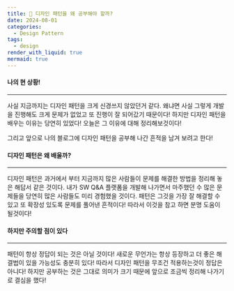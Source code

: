 ```yaml
---
title: 🐰 디자인 패턴을 왜 공부해야 할까?
date: 2024-08-01
categories:
  - Design Pattern
tags:
  - design
render_with_liquid: true
mermaid: true
---
```

#### 나의 현 상황!
---
사실 지금까지는 디자인 패턴을 크게 신경쓰지 않았던거 같다. 왜냐면 사실 그렇게 개발을 진행해도 크게 문제가 없었고 또 진행이 잘 되어갔기 때문이다! 하지만 디자인 패턴을 배우는 이유는 당연히 있었다! 오늘은 그 이유에 대해 정리해보것이다!

그리고 앞으로 나의 블로그에 디자인 패턴을 공부해 나간 흔적을 남겨 보려고 한다!

#### 디자인 패턴은 왜 배울까?
---
디자인 패턴은 과거에서 부터 지금까지 많은 사람들이 문제를 해결한 방법을 정리해 놓은 해답서 같은 것이다.
내가 SW Q&A 플랫폼을 개발해 나가면서 마주했던 수 많은 문제들을 당연히 많은 사람들도 미리 경험했을 것이다. 패턴은 그것을 가장 잘 해결할 수 있고 또 확장성 있도록 문제를 풀어낸 흔적이다! 따라서 이것을 참고 하면 분명 도움이 될것이다!

#### 하지만 주의할 점이 있다
---
패턴이 항상 정답이 되는 것은 아닐 것이다! 새로운 무언가는 항상 등장하고 더 좋은 해결법이 있을 가능성도 충분히 있다! 따라서 디자인 패턴을 무조건 적용하는것이 정답은 아니다! 하지만 공부하는 것은 그대로 의미가 크기 때문에 앞으로 조금씩 정리해 나가기로 결심을 했다!